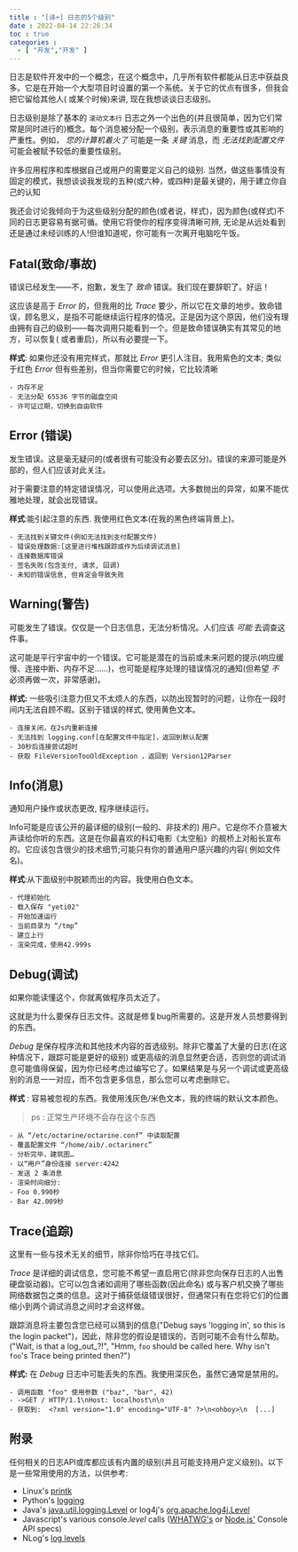 ```yaml
---
title : "[译+] 日志的5个级别"
date : 2022-04-14 22:26:34
toc : true
categories :
  - [ "开发","开发" ]
---
```


日志是软件开发中的一个概念，在这个概念中，几乎所有软件都能从日志中获益良多。它是在开始一个大型项目时设置的第一个系统。关于它的优点有很多，但我会把它留给其他人(
或某个时候)来讲, 现在我想谈谈日志级别。

日志级别是除了基本的 `滚动文本行` 日志之外一个出色的(并且很简单，因为它们常常是同时进行的)概念。每个消息被分配一个级别，表示消息的重要性或其影响的严重性。例如，
_您的计算机着火了_ 可能是一条 _关键_ 消息，而 _无法找到配置文件_ 可能会被赋予较低的重要性级别。

许多应用程序和库根据自己或用户的需要定义自己的级别. 当然，做这些事情没有固定的模式，我想谈谈我发现的五种(或六种，或四种)是最关键的，用于建立你自己的认知

我还会讨论我倾向于为这些级别分配的颜色(或者说，样式)，因为颜色(或样式)不同的日志更容易有据可循。使用它将使你的程序变得清晰可辨,
无论是从远处看到还是通过未经训练的人!但谁知道呢，你可能有一次离开电脑吃午饭。

## Fatal(致命/事故)

错误已经发生——不，抱歉，发生了 _致命_ 错误。我们现在要辞职了。好运！

这应该是高于 _Error_ 的，但我用的比 _Trace_
要少，所以它在文章的地步。致命错误，顾名思义，是指不可能继续运行程序的情况。正是因为这个原因，他们没有理由拥有自己的级别——每次调用只能看到一个。但是致命错误确实有其常见的地方，可以恢复(
或者重启)，所以有必要提一下。

**样式**: 如果你还没有用完样式，那就比 _Error_ 更引人注目。我用紫色的文本; 类似于红色 _Error_ 但有些差别，但当你需要它的时候，它比较清晰

```
- 内存不足
- 无法分配 65536 字节的磁盘空间
- 许可证过期，切换到自由软件
```

## Error (错误)

发生错误。这是毫无疑问的(或者很有可能没有必要去区分)。错误的来源可能是外部的，但人们应该对此关注。

对于需要注意的特定错误情况，可以使用此选项。大多数抛出的异常，如果不能优雅地处理，就会出现错误。

**样式**:能引起注意的东西. 我使用红色文本(在我的黑色终端背景上)。

```
- 无法找到关键文件(例如无法找到支付配置文件)
- 错误处理数据:[这里进行堆栈跟踪或作为后续调试消息]
- 连接数据库错误
- 签名失败(包含支付, 请求, 回调)
- 未知的错误信息, 但肯定会导致失败
```

## Warning(警告)

可能发生了错误。仅仅是一个日志信息，无法分析情况。人们应该 _可能_ 去调查这件事。

这可能是平行宇宙中的一个错误。它可能是潜在的当前或未来问题的提示(响应缓慢、连接中断、内存不足……)，也可能是程序处理的错误情况的通知(但希望 _不_
必须再做一次，非常感谢)。

**样式:** 一些吸引注意力但又不太烦人的东西，以防出现暂时的问题，让你在一段时间内无法自顾不暇。区别于错误的样式, 使用黄色文本。

```
- 连接关闭，在2s内重新连接
- 无法找到 logging.conf[在配置文件中指定]，返回到默认配置
- 30秒后连接尝试超时
- 获取 FileVersionTooOldException ，返回到 Version12Parser
```

## Info(消息)

通知用户操作或状态更改, 程序继续运行。

Info可能是应该公开的最详细的级别(一般的、非技术的)
用户。它是你不介意被大声读给你听的东西。这是在你最喜欢的科幻电影《太空船》的舰桥上对船长宣布的。它应该包含很少的技术细节;可能只有你的普通用户感兴趣的内容(
例如文件名)。

**样式**:从下面级别中脱颖而出的内容。我使用白色文本。

```
- 代理初始化
- 载入保存 "yeti02"
- 开始加速运行
- 当前目录为 “/tmp”
- 建立上行
- 渲染完成，使用42.999s
```

## Debug(调试)

如果你能读懂这个，你就离做程序员太近了。

这就是为什么要保存日志文件。这就是修复bug所需要的。这是开发人员想要得到的东西。

_Debug_ 是保存程序流和其他技术内容的首选级别。除非它覆盖了大量的日志(在这种情况下，跟踪可能是更好的级别)
或更高级的消息显然更合适，否则您的调试消息可能值得保留，因为你已经考虑过编写它了。如果结果是与另一个调试或更高级别的消息一一对应，而不包含更多信息，那么您可以考虑删除它。

**样式** : 容易被忽视的东西。我使用浅灰色/米色文本，我的终端的默认文本颜色。
> ps : 正常生产环境不会存在这个东西

```nginx
- 从 “/etc/octarine/octarine.conf” 中读取配置
- 覆盖配置文件 “/home/aib/.octarinerc”
- 分析完毕，建筑图…
- 以“用户”身份连接 server:4242
- 发送 2 条消息
- 渲染时间细分:
- Foo 0.990秒
- Bar 42.009秒
```

## Trace(追踪)

这里有一些与技术无关的细节，除非你恰巧在寻找它们。

_Trace_ 是详细的调试信息，您可能不希望一直启用它(除非您向保存日志的人出售硬盘驱动器)。它可以包含诸如调用了哪些函数(因此命名)
或与客户机交换了哪些网络数据包之类的信息。这对于捕获低级错误很好，但通常只有在您将它们的位置缩小到两个调试消息之间时才会这样做。

跟踪消息将主要包含您已经可以猜到的信息("Debug says 'logging in', so this is the login packet")，因此，除非您的假设是错误的，否则可能不会有什么帮助。 ("Wait, is that
a log_out_?!", "Hmm,  `foo`  should be called here. Why isn't  `foo`'s Trace being printed then?")

**样式:** 在 _Debug_ 日志中可能丢失的东西。我使用深灰色，虽然它通常是禁用的。

```
- 调用函数 "foo" 使用参数 ("baz", "bar", 42)
- ->GET / HTTP/1.1\nHost: localhost\n\n
- 获取到:  <?xml version="1.0" encoding="UTF-8" ?>\n<ohboy>\n  [...]
```

## 附录

任何相关的日志API或库都应该有内置的级别(并且可能支持用户定义级别)。以下是一些常用使用的方法，以供参考:

- Linux's  [printk](https://en.wikipedia.org/wiki/Printk#Logging_Levels)
- Python's  [logging](https://docs.python.org/library/logging.html#logging-levels)
- Java's  [java.util.logging.Level](https://docs.oracle.com/javase/6/docs/api/java/util/logging/Level.html)  or
  log4j's  [org.apache.log4j.Level](https://logging.apache.org/log4j/1.2/apidocs/org/apache/log4j/Level.html)
- Javascript's various console._level_  calls ([WHATWG's](https://console.spec.whatwg.org/#contents)  or  [Node.js'](https://nodejs.org/api/console.html#toc)
  Console API specs)
- NLog's  [log levels](https://github.com/nlog/nlog/wiki/Log-levels)

